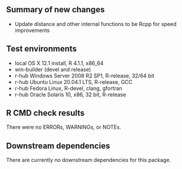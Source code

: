 ## Summary of new changes
* Update distance and other internal functions to be Rcpp for speed improvements

## Test environments
* local OS X 12.1 install, R 4.1.1, x86_64
* win-builder (devel and release)
* r-hub Windows Server 2008 R2 SP1, R-release, 32/64 bit
* r-hub Ubuntu Linux 20.04.1 LTS, R-release, GCC
* r-hub Fedora Linux, R-devel, clang, gfortran
* r-hub Oracle Solaris 10, x86, 32 bit, R-release

## R CMD check results
There were no ERRORs, WARNINGs, or NOTEs.

## Downstream dependencies
There are currently no downstream dependencies for this package.




